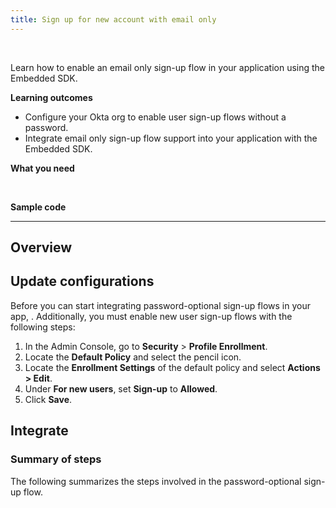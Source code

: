 ```yaml
---
title: Sign up for new account with email only
---
```


<div class="oie-embedded-sdk">

<ApiLifecycle access="ie" /><br>

Learn how to enable an email only sign-up flow in your application using the Embedded SDK.

**Learning outcomes**

* Configure your Okta org to enable user sign-up flows without a password.
* Integrate email only sign-up flow support into your application with the Embedded SDK.

**What you need**

<StackSnippet snippet="whatyouneed" />
</br>

**Sample code**

<StackSnippet snippet="samplecode" />

---

## Overview

## Update configurations

Before you can start integrating password-optional sign-up flows in your app, <StackSnippet snippet="setupoktaorg" inline/>. Additionally, you must enable new user sign-up flows with the following steps:

1. In the Admin Console, go to **Security** > **Profile Enrollment**.
1. Locate the **Default Policy** and select the pencil icon.
1. Locate the **Enrollment Settings** of the default policy and select **Actions > Edit**.
1. Under **For new users**, set **Sign-up** to **Allowed**.
1. Click **Save**.

## Integrate

### Summary of steps

The following summarizes the steps involved in the password-optional sign-up flow.

<StackSnippet snippet="integrationsummary" />

<StackSnippet snippet="integrationsteps" />

</div>
